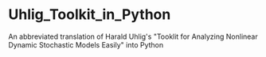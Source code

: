 # Uhlig_Toolkit_in_Python
An abbreviated translation of Harald Uhlig's "Tooklit for Analyzing Nonlinear Dynamic  Stochastic Models Easily" into Python
